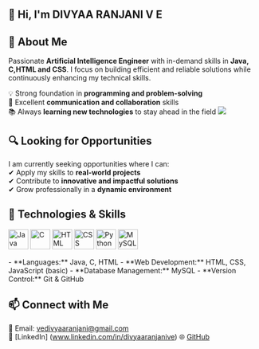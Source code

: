 ## 👋 Hi, I'm DIVYAA RANJANI V E  
                                
## 🚀 About Me  
Passionate **Artificial Intelligence Engineer** with in-demand skills in **Java, C,HTML and CSS**. I focus on building efficient and reliable solutions while continuously enhancing my technical skills.  

💡 Strong foundation in **programming and problem-solving**  
🤝 Excellent **communication and collaboration** skills  
📚 Always **learning new technologies** to stay ahead in the field 
<img src="https://media.giphy.com/media/9xBkeTB5XY1ahOqgMW/giphy.gif?cid=ecf05e47i4kjq2g1g0gflnuprlr7zvb3jwkviwbv96w8594v&ep=v1_gifs_search&rid=giphy.gif&ct=g">
## 🔍 Looking for Opportunities  
I am currently seeking opportunities where I can:  
✔ Apply my skills to **real-world projects**  
✔ Contribute to **innovative and impactful solutions**  
✔ Grow professionally in a **dynamic environment**  

## 🔧 Technologies & Skills  
<p align="left">
  <img src="https://cdn-icons-png.flaticon.com/128/5968/5968282.png" width="40" height="40" title="Java"/> 
  <img src="https://cdn-icons-png.flaticon.com/128/6132/6132222.png" width="40" height="40" title="C"/> 
  <img src="https://cdn-icons-png.flaticon.com/128/732/732212.png" width="40" height="40" title="HTML"/> 
  <img src="https://cdn-icons-png.flaticon.com/128/919/919826.png" width="40" height="40" title="CSS"/> 
  <img src="https://cdn-icons-png.flaticon.com/128/5968/5968350.png" width="40" height="40" title="Python"/> 
  <img src="https://cdn-icons-png.flaticon.com/128/4492/4492311.png" width="40" height="40" title="MySQL"/> 
</p>
- **Languages:** Java, C, HTML  
- **Web Development:** HTML, CSS, JavaScript (basic)  
- **Database Management:** MySQL  
- **Version Control:** Git & GitHub  

## 📫 Connect with Me  
📩 Email: vedivyaaranjani@gmail.com  
💼 [LinkedIn] (www.linkedin.com/in/divyaaranjanive)
🌐 [GitHub](https://github.com/divyaa2912)  


